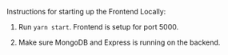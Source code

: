 Instructions for starting up the Frontend Locally:

1) Run `yarn start`. Frontend is setup for port 5000.

2) Make sure MongoDB and Express is running on the backend.